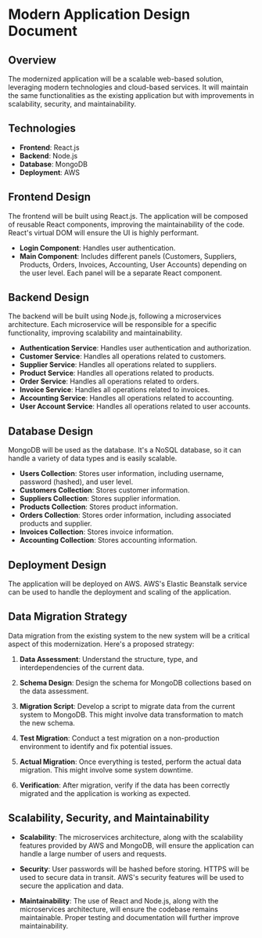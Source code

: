 # Modern Application Design Document

## Overview

The modernized application will be a scalable web-based solution, leveraging modern technologies and cloud-based services. It will maintain the same functionalities as the existing application but with improvements in scalability, security, and maintainability.

## Technologies

- **Frontend**: React.js
- **Backend**: Node.js
- **Database**: MongoDB
- **Deployment**: AWS

## Frontend Design

The frontend will be built using React.js. The application will be composed of reusable React components, improving the maintainability of the code. React's virtual DOM will ensure the UI is highly performant.

- **Login Component**: Handles user authentication. 
- **Main Component**: Includes different panels (Customers, Suppliers, Products, Orders, Invoices, Accounting, User Accounts) depending on the user level. Each panel will be a separate React component.

## Backend Design

The backend will be built using Node.js, following a microservices architecture. Each microservice will be responsible for a specific functionality, improving scalability and maintainability.

- **Authentication Service**: Handles user authentication and authorization.
- **Customer Service**: Handles all operations related to customers.
- **Supplier Service**: Handles all operations related to suppliers.
- **Product Service**: Handles all operations related to products.
- **Order Service**: Handles all operations related to orders.
- **Invoice Service**: Handles all operations related to invoices.
- **Accounting Service**: Handles all operations related to accounting.
- **User Account Service**: Handles all operations related to user accounts.

## Database Design

MongoDB will be used as the database. It's a NoSQL database, so it can handle a variety of data types and is easily scalable.

- **Users Collection**: Stores user information, including username, password (hashed), and user level.
- **Customers Collection**: Stores customer information.
- **Suppliers Collection**: Stores supplier information.
- **Products Collection**: Stores product information.
- **Orders Collection**: Stores order information, including associated products and supplier.
- **Invoices Collection**: Stores invoice information.
- **Accounting Collection**: Stores accounting information.

## Deployment Design

The application will be deployed on AWS. AWS's Elastic Beanstalk service can be used to handle the deployment and scaling of the application.

## Data Migration Strategy

Data migration from the existing system to the new system will be a critical aspect of this modernization. Here's a proposed strategy:

1. **Data Assessment**: Understand the structure, type, and interdependencies of the current data.

2. **Schema Design**: Design the schema for MongoDB collections based on the data assessment.

3. **Migration Script**: Develop a script to migrate data from the current system to MongoDB. This might involve data transformation to match the new schema.

4. **Test Migration**: Conduct a test migration on a non-production environment to identify and fix potential issues.

5. **Actual Migration**: Once everything is tested, perform the actual data migration. This might involve some system downtime.

6. **Verification**: After migration, verify if the data has been correctly migrated and the application is working as expected.

## Scalability, Security, and Maintainability

- **Scalability**: The microservices architecture, along with the scalability features provided by AWS and MongoDB, will ensure the application can handle a large number of users and requests.

- **Security**: User passwords will be hashed before storing. HTTPS will be used to secure data in transit. AWS's security features will be used to secure the application and data.

- **Maintainability**: The use of React and Node.js, along with the microservices architecture, will ensure the codebase remains maintainable. Proper testing and documentation will further improve maintainability.